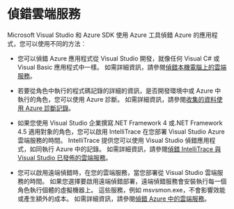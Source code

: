 <properties 
   pageTitle="偵錯 Azure 雲端服務 |Microsoft Azure"
   description="偵錯 Azure 雲端服務"
   services="visual-studio-online"
   documentationCenter="n/a"
   authors="TomArcher"
   manager="douge"
   editor="" />
<tags 
   ms.service="visual-studio-online"
   ms.devlang="multiple"
   ms.topic="article"
   ms.tgt_pltfrm="multiple"
   ms.workload="na"
   ms.date="08/15/2016"
   ms.author="tarcher" />

# <a name="debugging-cloud-services"></a>偵錯雲端服務

Microsoft Visual Studio 和 Azure SDK 使用 Azure 工具偵錯 Azure 的應用程式，您可以使用不同的方法︰

- 您可以偵錯 Azure 應用程式從 Visual Studio 開發，就像任何 Visual C# 或 Visual Basic 應用程式中一樣。 如需詳細資訊，請參閱[偵錯本機電腦上的雲端服務](vs-azure-tools-debug-cloud-services-virtual-machines.md#debug-your-cloud-service-on-your-local-computer)。

- 若要從角色中執行的程式碼記錄的詳細的資訊，是否開發環境中或 Azure 中執行的角色，您可以使用 Azure 診斷。 如需詳細資訊，請參閱[收集的資料使用 Azure 診斷記錄](http://go.microsoft.com/fwlink/p/?LinkId=400450)。

- 如果您使用 Visual Studio 企業撰寫.NET Framework 4 或.NET Framework 4.5 適用對象的角色，您可以啟用 IntelliTrace 在您部署 Visual Studio Azure 雲端服務的時間。 IntelliTrace 提供您可以使用 Visual Studio 偵錯應用程式，如同執行 Azure 中的記錄。 如需詳細資訊，請參閱[偵錯 IntelliTrace 與 Visual Studio 已發佈的雲端服務]( http://go.microsoft.com/fwlink/p/?LinkId=623016)。

- 您可以啟用遠端偵錯時，在您的雲端服務，當您部署從 Visual Studio 雲端服務的時間。 如果您選擇要啟用遠端偵錯部署，遠端偵錯服務會安裝執行每一個角色執行個體的虛擬機器上。 這些服務，例如 msvsmon.exe，不會影響效能或產生額外的成本。 如需詳細資訊，請參閱[偵錯 Azure 中的雲端服務](vs-azure-tools-debug-cloud-services-virtual-machines.md#debug-a-cloud-service-in-azure)。




